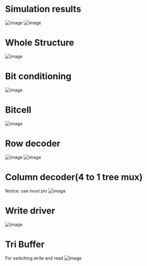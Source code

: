 # Simulation results
![image](https://user-images.githubusercontent.com/108848834/179023469-f763e0dd-dc6f-4589-9fad-bb3c7418a614.png)
![image](https://user-images.githubusercontent.com/108848834/179023570-5eafd45f-37e6-4062-a5fa-e97d62096034.png)
# Whole Structure
![image](https://user-images.githubusercontent.com/108848834/179023645-0f272a2b-6771-43a3-8c63-d71e6251589c.png)
# Bit conditioning
![image](https://user-images.githubusercontent.com/108848834/179023735-e5dcc125-808e-472b-a686-14e278035b64.png)
# Bitcell
![image](https://user-images.githubusercontent.com/108848834/179023825-16a9e7df-d230-42d5-8bdc-207db2c02736.png)
# Row decoder
![image](https://user-images.githubusercontent.com/108848834/179024302-4adae33c-67ba-4f00-af05-fdbfc6968c1c.png)
![image](https://user-images.githubusercontent.com/108848834/179023952-72220327-ae35-4f39-ac71-dc3fc1c98405.png)
# Column decoder(4 to 1 tree mux)
Notice: use inout pin
![image](https://user-images.githubusercontent.com/108848834/179024370-1772c17e-dc95-45c6-a86c-7ce6a7b57afc.png)
# Write driver
![image](https://user-images.githubusercontent.com/108848834/179024544-8b55f144-fc24-4c0a-8bfc-27a6e8d7b93a.png)
# Tri Buffer
For switching write and read
![image](https://user-images.githubusercontent.com/108848834/179024870-f55a6dc1-5d5e-423c-8858-fe63b32fdae3.png)
   
